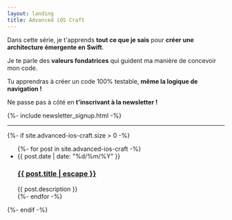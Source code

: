 ```yaml
---
layout: landing
title: Advanced iOS Craft
---
```


Dans cette série, je t'apprends __tout ce que je sais__ pour __créer une architecture émergente en Swift__.

Je te parle des __valeurs fondatrices__ qui guident ma manière de concevoir mon code.

Tu apprendras à créer un code 100% testable, __même la logique de navigation !__

Ne passe pas à côté en __t'inscrivant à la newsletter !__

{%- include newsletter_signup.html -%}

<hr />

{%- if site.advanced-ios-craft.size > 0 -%}
  <ul class="post-list">
    {%- for post in site.advanced-ios-craft -%}
    <li>
      <span class="post-meta">{{ post.date | date: "%d/%m/%Y" }}</span>
      <h3>
        <a class="post-link" href="{{ post.url | relative_url }}">
          {{ post.title | escape }}
        </a>
      </h3>
      {{ post.description }}
    </li>
    {%- endfor -%}
  </ul>
{%- endif -%}
